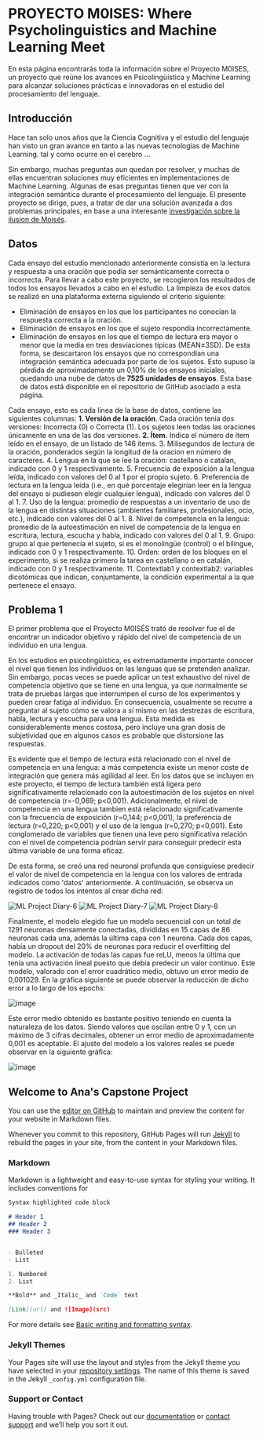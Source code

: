
# PROYECTO M0ISES: Where Psycholinguistics and Machine Learning Meet

En esta página encontrarás toda la información sobre el Proyecto M0ISES, un proyecto que reúne los avances en Psicolingüística y Machine Learning para alcanzar soluciones prácticas e innovadoras en el estudio del procesamiento del lenguaje. 

## Introducción

Hace tan solo unos años que la Ciencia Cognitiva y el estudio del lenguaje han visto un gran avance en tanto a las nuevas tecnologías de Machine Learning. tal y como ocurre en el cerebro ...

Sin embargo, muchas preguntas aun quedan por resolver, y muchas de ellas encuentran soluciones muy eficientes en implementaciones de Machine Learning. Algunas de esas preguntas tienen que ver con la integración semántica durante el procesamiento del lenguaje. El presente proyecto se dirige, pues, a tratar de dar una solución avanzada a dos problemas principales, en base a una interesante [investigación sobre la ilusion de Moisés](https://moises-bilingue.webflow.io/).

## Datos

Cada ensayo del estudio mencionado anteriormente consistía en la lectura y respuesta a una oración que podía ser semánticamente correcta o incorrecta. Para llevar a cabo este proyecto, se recogieron los resultados de todos los ensayos llevados a cabo en el estudio. La limpieza de esos datos se realizó en una plataforma externa siguiendo el criterio siguiente: 
- Eliminación de ensayos en los que los participantes no conocían la respuesta correcta a la oración.
- Eliminación de ensayos en los que el sujeto respondía incorrectamente.
- Eliminación de ensayos en los que el tiempo de lectura era mayor o menor que la media en tres desviaciones típicas (MEAN±3SD).
De esta forma, se descartaron los ensayos que no correspondían una integración semántica adecuada por parte de los sujetos. 
Esto supuso la pérdida de aproximadamente un 0,10% de los ensayos iniciales, quedando una nube de datos de **7525 unidades de ensayos**. Esta base de datos está disponible en el repositorio de GitHub asociado a esta página. 

Cada ensayo, esto es cada línea de la base de datos, contiene las siguientes columnas:
**1. Versión de la oración**. Cada oración tenía dos versiones: Incorrecta (0) o Correcta (1). Los sujetos leen todas las oraciones únicamente en una de las dos versiones.
**2. Ítem.** Indica el número de ítem leído en el ensayo, de un listado de 146 ítems.
3. Milisegundos de lectura de la oración, ponderados según la longitud de la oracion en número de caracteres. 
4. Lengua en la que se lee la oración: castellano o catalan, indicado con 0 y 1 respectivamente. 
5. Frecuencia de exposición a la lengua leída, indicado con valores del 0 al 1 por el propio sujeto. 
6. Preferencia de lectura en la lengua leída (i.e., en qué porcentaje elegirían leer en la lengua del ensayo si pudiesen elegir cualquier lengua), indicado con valores del 0 al 1. 
7. Uso de la lengua: promedio de respuestas a un inventario de uso de la lengua en distintas situaciones (ambientes familiares, profesionales, ocio, etc.), indicado con valores del 0 al 1.
8. Nivel de competencia en la lengua: promedio de la autoestimación en nivel de competencia de la lengua en escritura, lectura, escucha y habla, indicado con valores del 0 al 1.
9. Grupo: grupo al que pertenecía el sujeto, si es el monolingüe (control) o el bilingue, indicado con 0 y 1 respectivamente. 
10. Orden: orden de los bloques en el experimento, si se realiza primero la tarea en castellano o en catalán, indicado con 0 y 1 respectivamente. 
11. Contextlab1 y contextlab2: variables dicotómicas que indican, conjuntamente, la condición experimental a la que pertenece el ensayo.

## Problema 1

El primer problema que el Proyecto M0ISÉS trató de resolver fue el de encontrar un indicador objetivo y rápido del nivel de competencia de un individuo en una lengua. 

En los estudios en psicolingüística, es extremadamente importante conocer el nivel que tienen los individuos en las lenguas que se pretenden analizar. Sin embargo, pocas veces se puede aplicar un test exhaustivo del nivel de competencia objetivo que se tiene en una lengua, ya que normalmente se trata de pruebas largas que interrumpen el curso de los experimentos y pueden crear fatiga al individuo. En consecuencia, usualmente se recurre a preguntar al sujeto cómo se valora a sí mismo en las destrezas de escritura, habla, lectura y escucha para una lengua. Esta medida es considerablemente menos costosa, pero incluye una gran dosis de subjetividad que en algunos casos es probable que distorsione las respuestas.

Es evidente que el tiempo de lectura está relacionado con el nivel de competencia en una lengua: a más competencia existe un menor coste de integración que genera más agilidad al leer. En los datos que se incluyen en este proyecto, el tiempo de lectura también está ligera pero significativamente relacionado con la autoestimación de los sujetos en nivel de competencia (r=-0,069; p<0,001). Adicionalmente, el nivel de competencia en una lengua tambien está relacionado significativamente con la frecuencia de exposición (r=0,144; p<0,001), la preferencia de lectura (r=0,220; p<0,001) y el uso de la lengua (r=0,270; p<0,001). Este conglomerado de variables que tienen una leve pero significativa relación con el nivel de competencia podrían servir para conseguir predecir esta última variable de una forma eficaz. 

De esta forma, se creó una red neuronal profunda que consiguiese predecir el valor de nivel de competencia en la lengua con los valores de entrada indicados como 'datos' anteriormente. A continuación, se observa un registro de todos los intentos al crear dicha red:

![ML Project Diary-6](https://user-images.githubusercontent.com/94480051/175072540-5c8a60f6-8c1d-4f17-bb62-73970ca4181b.jpg)
![ML Project Diary-7](https://user-images.githubusercontent.com/94480051/175072562-e76632f0-bd2f-47b6-968c-bdaf42a97b66.jpg)
![ML Project Diary-8](https://user-images.githubusercontent.com/94480051/175072572-f5da6c99-c591-448c-a032-1e5434e1f048.jpg)

Finalmente, el modelo elegido fue un modelo secuencial con un total de 1291 neuronas densamente conectadas, divididas en 15 capas de 86 neuronas cada una, además la última capa con 1 neurona. Cada dos capas, había un dropout del 20% de neuronas para reducir el overfitting del modelo. La activación de todas las capas fue reLU, menos la última que tenía una activación lineal puesto que debía predecir un valor continuo. Este modelo, valorado con el error cuadrático medio, obtuvo un error medio de 0,001029. En la gráfica siguiente se puede observar la reducción de dicho error a lo largo de los epochs:

![image](https://user-images.githubusercontent.com/94480051/175074100-e5f0c1e9-c0ea-471a-a4c4-487485bf6689.png)

Este error medio obtenido es bastante positivo teniendo en cuenta la naturaleza de los datos. Siendo valores que oscilan entre 0 y 1, con un máximo de 3 cifras decimales, obtener un error medio de aproximadamente 0,001 es aceptable. El ajuste del modelo a los valores reales se puede observar en la siguiente gráfica:

![image](https://user-images.githubusercontent.com/94480051/175078742-dbf0a1dd-3e45-4f62-99bc-8486ec8ac6ad.png)




## Welcome to Ana's Capstone Project

You can use the [editor on GitHub](https://github.com/anabautistamartin/capstonedatasci/edit/gh-pages/index.md) to maintain and preview the content for your website in Markdown files.

Whenever you commit to this repository, GitHub Pages will run [Jekyll](https://jekyllrb.com/) to rebuild the pages in your site, from the content in your Markdown files.

### Markdown

Markdown is a lightweight and easy-to-use syntax for styling your writing. It includes conventions for

```markdown
Syntax highlighted code block

# Header 1
## Header 2
### Header 3


- Bulleted
- List

1. Numbered
2. List

**Bold** and _Italic_ and `Code` text

[Link](url) and ![Image](src)
```

For more details see [Basic writing and formatting syntax](https://docs.github.com/en/github/writing-on-github/getting-started-with-writing-and-formatting-on-github/basic-writing-and-formatting-syntax).

### Jekyll Themes

Your Pages site will use the layout and styles from the Jekyll theme you have selected in your [repository settings](https://github.com/anabautistamartin/capstonedatasci/settings/pages). The name of this theme is saved in the Jekyll `_config.yml` configuration file.

### Support or Contact

Having trouble with Pages? Check out our [documentation](https://docs.github.com/categories/github-pages-basics/) or [contact support](https://support.github.com/contact) and we’ll help you sort it out.
